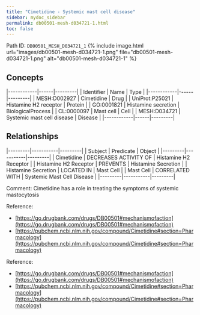 ```yaml
---
title: "Cimetidine - Systemic mast cell disease"
sidebar: mydoc_sidebar
permalink: db00501-mesh-d034721-1.html
toc: false 
---
```



Path ID: `DB00501_MESH_D034721_1`
{% include image.html url="images/db00501-mesh-d034721-1.png" file="db00501-mesh-d034721-1.png" alt="db00501-mesh-d034721-1" %}

## Concepts

|------------|------|---------|
| Identifier | Name | Type    |
|------------|------|---------|
| MESH:D002927 | Cimetidine | Drug |
| UniProt:P25021 | Histamine H2 receptor | Protein |
| GO:0001821 | Histamine secretion | BiologicalProcess |
| CL:0000097 | Mast cell | Cell |
| MESH:D034721 | Systemic mast cell disease | Disease |
|------------|------|---------|

## Relationships

|---------|-----------|---------|
| Subject | Predicate | Object  |
|---------|-----------|---------|
| Cimetidine | DECREASES ACTIVITY OF | Histamine H2 Receptor |
| Histamine H2 Receptor | PREVENTS | Histamine Secretion |
| Histamine Secretion | LOCATED IN | Mast Cell |
| Mast Cell | CORRELATED WITH | Systemic Mast Cell Disease |
|---------|-----------|---------|

Comment: Cimetidine has a role in treating the symptoms of systemic mastocytosis

Reference: 
  - [https://go.drugbank.com/drugs/DB00501#mechanismofaction](https://go.drugbank.com/drugs/DB00501#mechanismofaction)
  - [https://pubchem.ncbi.nlm.nih.gov/compound/Cimetidine#section=Pharmacology](https://pubchem.ncbi.nlm.nih.gov/compound/Cimetidine#section=Pharmacology)

Reference: 
  - [https://go.drugbank.com/drugs/DB00501#mechanismofaction](https://go.drugbank.com/drugs/DB00501#mechanismofaction)
  - [https://pubchem.ncbi.nlm.nih.gov/compound/Cimetidine#section=Pharmacology](https://pubchem.ncbi.nlm.nih.gov/compound/Cimetidine#section=Pharmacology)
